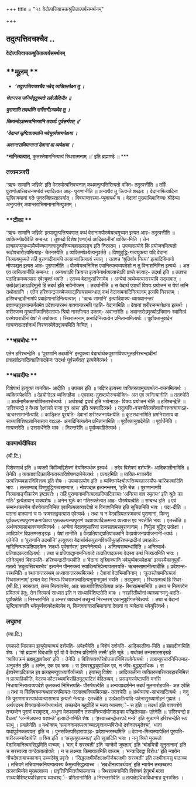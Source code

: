 +++
title = "१८ वेदोत्पत्तिवाचकश्रुतितात्पर्यसमर्थनम्"

+++


## तदुत्पत्तिवचश्चैव ..

**वेदोत्पत्तिवाचकश्रुतितात्पर्यसमर्थनम्**

## **मूलम् **

- ***‘तदुत्पत्तिवचश्चैव भवेद् व्यक्तिमपेक्ष्य तु ।***

***चेतनस्य जनिर्यद्वदुच्यते सर्वलौकिकैः ॥***

***पुराणानि तदर्थानि सर्गेसर्गेऽन्यथैव तु ।***

***क्रियन्तेऽतस्त्वनित्यानि तदर्थाः पूर्वसर्गवत् ॥’***

***‘वेदानां सृष्टिवाक्यानि भवेयुर्व्यक्त्यपेक्षया ।***

***अवान्तराभिमानानां देवानां वा व्यपेक्षया ।***

***नानित्यत्वात्**, कुतस्तेषामनित्यत्वं स्थिरात्मनाम् ॥’ इति ब्रह्माण्डे ॥ ***

### **तत्त्वमञ्जरी**

‘ऋचः सामानि जज्ञिरे’ इति वेदस्योत्पत्तिवचनात् कथमनुत्पत्तिरित्यतो वक्ति- तदुत्पत्तीति ॥ तर्हि पुराणोत्पत्तिवचनमप्येवं स्यादित्यत आह- पुराणानीति ॥ अन्यथैव तु क्रियन्ते शब्दतः । वेदानामित्यादिना सृश्व्विाक्यानां गतेः पुनरुक्तिस्तात्पर्यात् । विषयान्तरस्या-प्युक्त्यर्थं च । वेदानां मुख्याभिमानिन्याः श्रीदेव्या अनुत्पत्तेर् अवान्तराभिमानानामित्युक्तम् ।

### **टीका **

‘ऋचः सामानि जज्ञिरे’ इत्याद्युत्पत्तिश्रवणात् कथं वेदानामपौरुषेयत्वमुच्यत इत्यत आह- तदुत्पत्तीति ॥ व्यक्तिमपेक्ष्यैवेति सम्बन्धः । तुशब्दो विशेषा(षणा)र्थ आदिकालीनां व्यक्ति-मिति । तेन प्रत्यहमप्युपाध्यायैर्व्यज्यमानत्वादुत्पत्तिव्यवहारप्रसङ्ग इति निरस्तम् । उपचारप्रयोगे किं प्रयोजनमित्यतो रूढोपचारोऽयमित्याह- चेतनस्येति ॥ व्यक्तिमपेक्ष्येत्यनुवर्तते । विष्णुबुद्धि-गत्वयुक्त्या यदि वेदानां नित्यत्वमुच्यते तर्हि पुराणादीनामपि तत्साम्यान्नित्यत्वं स्यात् । ततश्च ‘श्रुतिर्वाव नित्या’ इत्यादिविभागो नोपपद्यत इत्यत आह- पुराणानीति ॥ पौरुषेयत्वनिमित्त एवानित्यत्वव्यपदेशो न तु विनाशनिमित्त इत्यर्थः । अत एव त्वनित्यानीति सम्बन्धः । अन्यथाऽपि क्रियन्त इत्यनेनार्थव्यत्यासेऽपि प्राप्ते सत्याह- तदर्था इति ॥ ततश्च पदादिक्रमव्यत्यास एवेत्युक्तं भवति । एतच्च वेदानुसारिणामेव । अन्येषां त्वर्थव्यत्यासस्यापि सद्भावात् । उत्प्रे(क्षा)क्षाऽऽदिमूलो हि तदर्थ इति भावेनोक्तम् । तदर्थानीति ॥ स वेदार्थ एवार्थो विषयः प्रयोजनं च येषां तानि तथोक्तानि । एतेन
हरिश्चन्द्रजनमेजयाद्यनित्यसम्बन्धात् कथं वेदानामनादिनित्यत्वम् इत्यपि निरस्तम् । हरिश्चन्द्रादीनामपि प्रवाहेणानादिनित्यत्वात् । ‘ऋचः सामानि’ इत्यादिवाक्य-व्याख्यानन्तरं ब्रह्माण्डपुराणान्तर्गतमेव प्रदेशान्तरस्थं वाक्यान्तरमपि पठति- वेदानामिति ॥ देवानां शरीरजन्मापेक्षया इत्यर्थः । शरीरजन्म मुख्याभिमानिदेवतायाः श्रियो नास्तीत्यत उक्तम्- अवान्तरेति ॥ अवान्तरोऽमुख्योऽभिमानः स्वामित्वं परमेश्वराधीनं येषां ते तथोक्ताः । स्थिरात्मनाम् अनादिनित्यत्वेन प्रमितानामित्यर्थः । पूर्वोक्तानुवादेन गत्यन्तरप्रदर्शनार्थं निरन्तरमेवैतद्वाक्यमिति केचित् ।

### **भावबोधः **

एतेन हरिश्चन्द्रेति ॥ ‘पुराणानि तदर्थानि’ इत्युक्त्वा वेदार्थार्थकपुराणविषयभूतहरिश्चन्द्रादीनां प्रवाहतोऽनादित्वप्रतिपादकेन ‘तदर्थाः पूर्वसर्गवत्’ इत्यनेनेत्यर्थः ।

### **भावदीपः **

विशेषार्थ इत्युक्तं व्यनक्ति- आदीति ॥ उपचार इति ॥ जज्ञिर इत्यस्य व्यक्तिरूपामुख्यार्थत्व-वचनमित्यर्थः । व्यक्तिमपेक्ष्येति ॥ देहयोगोऽत्र व्यक्तिर्ज्ञेया । एवशब्द-तुशब्दयोरन्वयोक्तिः- अत एव त्वनित्यानीति ॥ ततश्चेति ॥ अर्थानामैकरूप्योक्तितश्चेत्यर्थः । अर्थशब्दो द्व्यर्थ इति भावेनाऽह- विषयः प्रयोजनं चेति ॥ हरिश्चन्द्रेति ॥ ‘हरिश्चन्द्रो ह वैधस ऐक्ष्वाको राजा पुत्र आस’ इति श्रवणादित्यर्थः । तदुत्पत्ति-वचश्चैवेत्यनेनापौनरुक्त्यायाऽह- ऋचस्सामानीत्यादि ॥ काङ्क्षित पूरयति- देवानां शरीरजन्मापेक्षयेति ॥ कूटस्थानामिति भ्रमनिरासाय वा साध्याविशिष्टतानिरासाय वाऽऽह- अनादिनित्यत्वेन प्रमितानामिति ॥ पूर्वोक्तानुवादेनेति ॥ पूर्वार्धेनेति । गत्यन्तरेति ॥ उत्तरार्धेनेति भावः । निरन्तरेति ॥ पूर्वाव्यवहितेत्यर्थः।

### **वाक्यार्थदीपिका**

(श्री.टि.)

विशेषणार्थ इति ॥ व्यक्तौ किञ्चिद्विशेषणं देयमित्यर्थक इत्यर्थः । तदेव विशेषणं दर्शयति- आदिकालीनामिति ॥ तेनेति ॥ व्यक्तावादिकालीनत्वरूपविशेषणदानेनेत्यर्थः । प्रत्यहमिति ॥ व्यक्ति-मात्रस्यैव उत्पत्तिव्यवहारनिमित्तत्व इति शेषः । उपचारप्रयोग इति ॥ व्यक्तिमपेक्ष्योत्पत्तिव्यवहारस्यौप-चारिकत्वादिति भावः । तत्साम्याद् विष्णुबुद्धिगत्वसाम्यात् । नोपपद्यत इत्यनन्तरम्, ‘इति चेन्न । पुराणानामपि नित्यत्वाङ्गीकारेण इष्टापत्तेः । तर्हि पुराणानामनित्यत्वप्रतिपादिकायाः ‘अनित्या वाव स्मृतयः’ इति श्रुतेः का गतिः’ इत्येतावान् वाक्यशेषः । अनेन श्रुतेः का गतिरुक्तेत्यत आह- पौरुषेयत्वेति ॥ सम्बन्ध इति ॥ एवं सम्बन्धकरणेन पौरुषेयत्वनिमित्त एवानित्यत्वव्यपदेशो न विनाशनिमित्त इति सूचितमिति भावः । पदा-दीति ॥
पदानां वाक्यानां च यः क्रमस्तद्व्यत्यास एवेत्यर्थः । तथा च न वेदवन्नियतक्रमवत्त्वं पुराणानां, किन्तु पूर्वकल्पस्थपुराणक्रमापेक्षया एतत्कल्पस्थपुराणे पदवाक्यादिक्रमस्य व्यत्यास एव भवतीति भावः । एतच्चेति ॥ अर्थव्यत्यासाभाववचनमित्यर्थः । अन्येषां वेदाननुसारिणां राजसतामसपुराणानाम् । निर्मूला बुद्धिर् उत्प्रेक्षा । आदिपदेन विप्रलम्भसङ्ग्रहः । येषां तानीति ॥ वेदप्रतिपाद्यप्रतिपादकानि वेदप्रयोजनप्रयोजनानी-त्यर्थः । एतेनेति ॥ ‘पुराणानि तदर्थानि’ इत्युक्त्वा वेदार्थार्थकपुराणविषयीभूतहरिश्चन्द्रादीनां प्रवाहतोऽ-नादिनित्यत्वप्रतिपादकेन ‘तदर्थाः पूर्वसर्गवत्’ इत्यनेनेत्यर्थः । अनित्यसम्बन्धादिति ॥ अनित्यार्थ-प्रतिपादकत्वादित्यर्थः । तथा च प्रतिपाद्यानामनित्यत्वे तत्प्रतिपादकस्य वेदस्य कथं नित्यत्वमिति भावः । एतेनेत्युक्तं विशदयति- हरिश्चन्द्रादीनामपीति ॥ ‘वेदानां सृश्व्विाक्यानि भवेयुर्व्यक्त्यपेक्षया’ इत्यस्यैकानुपूर्वी-गतत्वे ‘तदुत्पत्तिवचश्चैव’ इत्यनेन पौनरुक्त्यं स्यादित्यभिप्रेत्यावतारयति- ऋचस्सामानीत्यादीति ॥ प्रदेशान्त-रस्थमिति ॥ स्थानान्तरस्थम् अध्यायान्तरस्थमित्यर्थः । देवानां वेदाभिमानिनाम् । ‘कुतस्तेषामनित्यत्वं स्थिरात्मनाम्’ इत्यत वेदा नित्याः स्थिरात्मत्वादित्यनुमानमुक्तं भवति । तदयुक्तम् । स्थिरात्मत्वं हि स्थिर-(श्री.टि.) स्वरूपत्वं, तच्च नित्यत्वमेव, अतः साध्याविशिष्टतेत्यत आह- स्थिरात्मनामिति ॥ तथा च नित्यत्वेन प्रमितत्वं हेतुः, तेन नित्यत्वं साध्यत इति न साध्याविशिष्टतेति भावः । नरहरितीर्थानां व्याख्यानमनु-वदति- पूर्वोक्तेति ॥ निरन्तरमिति ॥ अन्तरं व्यवधानं तच्छून्यं निरन्तरम् एकानुपूर्वीगतमेवेत्यर्थः । तथा च वेदानां सृष्टिवाक्यानि भवेयुर्व्यक्त्यपेक्षयेत्येव न, किन्त्ववान्तराभिमानानां देवानां वा व्यपेक्षया भवेयुरित्यर्थः।

### **लघुप्रभा**

(व्या.टि.)

एवकारो भिन्नक्रम इत्युपेत्यान्वयं दर्शयति- अपेक्ष्यैवेति ॥ विशेषं दर्शयति- आदिकालीना-मिति ॥ ब्रह्मादीनामिति शेषः । ‘यो ब्रह्माणं विदधाति पूर्वं यो वै वेदांश्च प्रहिणोति तस्मै’ इति श्रुतेः । यथोक्तं तन्त्रसारसङ्ग्रहे ‘व्यक्तिक्रमं ब्रह्मबुद्धावपेक्ष्य’ इति । तेनेति ॥ विशिश्व्व्यक्तेरेवोपचारनिमित्तत्वेनेत्यर्थः । तत्राप्युपचारनिमित्तमाह- अनुवर्तत इति ॥ अनेन, एक एव क्रमः । स ईश्वरबुद्ध्युपाधिक एव, न जीव-बुद्ध्युपाधिकः । स ईश्वरेणाऽदिकाल इव प्रत्यहमप्युपाध्यायैर्व्यज्यते । इयांस्तु विशेषः । आदिकालीना व्यक्तिरुत्पत्तिव्यवहारनिमित्तं न प्रात्याहिकीति, वेदस्य कौटस्थ्यमभिसंहितमुद्घाटितं वेदितव्यम् । प्रसङ्गस्येष्टापत्तिं मनसि निधायानित्यत्वव्यपदेशे कृतकत्वं निमित्तयति- पौरुषेयत्वेति ॥ अन्वयप्रदर्शनेन तदर्थं मूलमारोहयति- अत एवेति ॥ तथा च किंविषयमन्यथाकरणमित्यतः पदवाक्यविषयमित्याह- ततश्चेति ॥ अर्थव्यत्या-साभावादित्यर्थः । ननु किं पुराणमात्रस्यार्थव्यत्यासाभाव इत्यतो नेत्याह- एतच्चेति ॥ उत्प्रेक्षादीत्यादि-पदेनासुरव्यामोहनं गृह्यते । अर्थपदस्य विषयप्रयोजनोभयार्थत्वं, तच्छब्देन बहुव्रीहिं च मत्वा व्याचश्व्े- स इति ॥ तदर्था इति वाक्यशेषे तच्छब्देन पुराणं परामृष्टम्, अधुना वेदपरामर्शेन तस्यानित्यसंयोगशङ्का परिहृतेत्याह- एतेनेति ॥ ‘हरिश्चन्द्रो ह वैधसः’ ‘जनमेजयस्य यज्ञान्ते’ इत्यादीनामिति शेषः । ‘ह्रस्वाच्चन्द्रोत्तरपदे मन्त्रे’ इति सुडागमे हरिश्चन्द्रेति रूपं साधु । प्रवाहेणेति ॥ यथोक्तम् ‘समाननामरूपत्वाच्चाऽवृत्तावप्यविरोधो दर्शनात्स्मृतेश्च’, ‘धाता यथापूर्वमकल्पयत्’ इति च । पुनरुक्तिपरिहारायाऽह- प्रदेशान्तरस्थमिति ॥ देवाना-मित्यस्यापेक्षितं पूरयति- शरीरजन्मापेक्षयेति ॥ श्रिय इति ॥ ‘असृत्युपक्रमात्’ इति सूत्रादिति भावः । ननु श्रियो मुख्यतो वेदाभिमानित्वमसिद्धमिति वाच्यम् । ‘वाग् वै सरस्वती’ इति ‘वाग्देवी जुषताम्’ इति ‘चोदयित्री सूनृतानाम्’ इति च सरस्वत्या वाग्देवतात्वोक्तेः । न च लक्ष्म्याः किमायातमिति वाच्यम् । ‘मन्त्रादिवद्वा विरोधः’ इति न्यायेन नीचदेवतावाचकानाम् उच्चदेवेषु प्रवृत्तेः । ‘सिद्धलक्ष्मीर्मोक्षलक्ष्मीर्जयलक्ष्मीः सरस्वती’ इति लक्ष्मीनामसु पाठाच्च । तन्नियमे तन्नियामकनियम्यत्वस्य कैमुत्यसिद्धत्वाच्च । ‘तदधीनत्वादर्थवत्’ इति न्यायेन तच्छब्दस्य तत्स्वामिन्येव मुख्यत्वाच्च । प्रवृत्तिनिमित्तपौष्कल्याच्च । स्थिरात्मनामिति विशेषणं हेतुगर्भं मत्वा साध्यावैशिष्ट्यपरिहाराय व्याचश्व्े- प्रमितानामिति ॥ निरन्तरमेवेति ॥ तत्पक्षेऽधिकविधानान्न पुनरुक्तिः ।

